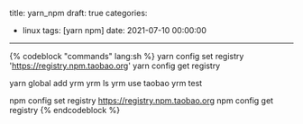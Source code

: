 title: yarn_npm
draft: true
categories:
  - linux
tags: [yarn npm]
date: 2021-07-10 00:00:00
---


{% codeblock "commands" lang:sh %}
yarn config set registry 'https://registry.npm.taobao.org'
yarn config get registry

yarn global add yrm
yrm ls
yrm use taobao
yrm test

npm config set registry https://registry.npm.taobao.org
npm config get registry
{% endcodeblock %}
